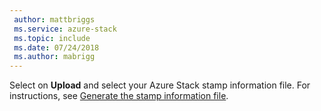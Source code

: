 ```yaml
---
 author: mattbriggs
 ms.service: azure-stack
 ms.topic: include
 ms.date: 07/24/2018
 ms.author: mabrigg
---
```


Select on **Upload** and select your Azure Stack stamp information file. For instructions, see [Generate the stamp information file](../azure-stack-vaas-parameters.md#generate-the-stamp-information-file).
